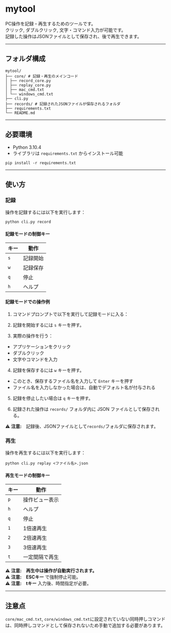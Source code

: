 # mytool

PC操作を記録・再生するためのツールです。  
クリック, ダブルクリック, 文字・コマンド入力が可能です。  
記録した操作はJSONファイルとして保存され、後で再生できます。

---

## フォルダ構成
```
mytool/
├── core/ # 記録・再生のメインコード
│ ├── record_core.py
│ ├── replay_core.py
│ ├── mac_cmd.txt
│ └── windows_cmd.txt
├── cli.py
├── records/ # 記録されたJSONファイルが保存されるフォルダ
├── requirements.txt
└── README.md
```

---

## 必要環境

- Python 3.10.4
- ライブラリは `requirements.txt` からインストール可能

```
pip install -r requirements.txt
```
---

## 使い方

### 記録
操作を記録するには以下を実行します：

```
python cli.py record
```

#### 記録モードの制御キー
| キー  | 動作   |
| --- | ---- |
| `s` | 記録開始 |
| `w` | 記録保存 |
| `q` | 停止   |
| `h` | ヘルプ  |

#### 記録モードでの操作例

1. コマンドプロンプトで以下を実行して記録モードに入る：

2. 記録を開始するには `s` キーを押す。

3. 実際の操作を行う：
- アプリケーションをクリック
- ダブルクリック
- 文字やコマンドを入力

4. 記録を保存するには `w` キーを押す。
- このとき、保存するファイル名を入力して `Enter` キーを押す
- ファイル名を入力しなかった場合は、自動でデフォルト名が付与される

5. 記録を停止したい場合は `q` キーを押す。

6. 記録された操作は `records/` フォルダ内に JSON ファイルとして保存される。

⚠️ **注意:**　記録後、JSONファイルとして`records/`フォルダに保存されます。

### 再生
操作を再生するには以下を実行します：

```
python cli.py replay <ファイル名>.json
```
#### 再生モードの制御キー
| キー  | 動作      |
| --- | ------- |
| `p` | 操作ビュー表示 |
| `h` | ヘルプ     |
| `q` | 停止      |
| `1` | 1倍速再生   |
| `2` | 2倍速再生   |
| `3` | 3倍速再生   |
| `t` | 一定間隔で再生 |

⚠️ **注意:**　**再生中は操作が自動実行されます。**  
⚠️ **注意:**　**ESCキー** で強制停止可能。  
⚠️ **注意:**　**tキー** 入力後、時間指定が必要。

---

## 注意点

`core/mac_cmd.txt`, `core/windows_cmd.txt`に設定されていない同時押しコマンドは、同時押しコマンドとして保存されないため手動で追加する必要があります。
